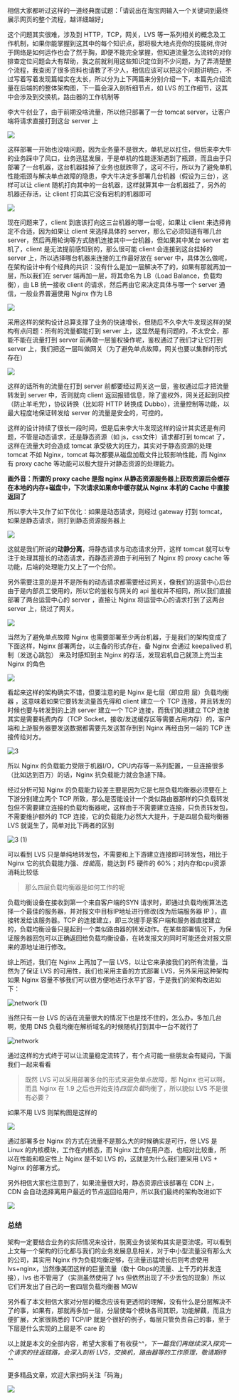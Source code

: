 相信大家都听过这样的一道经典面试题：「请说出在淘宝网输入一个关键词到最终展示网页的整个流程，越详细越好」

这个问题其实很难，涉及到 HTTP，TCP，网关，LVS 等一系列相关的概念及工作机制，如果你能掌握到这其中的每个知识点，那将极大地点亮你的技能树,你对于网络是如何运作也会了然于胸，即便不能完全掌握，但知道流量怎么流转的对你排查定位问题会大有帮助，我之前就利用这些知识定位到不少问题，为了弄清楚整个流程，我查阅了很多资料也请教了不少人，相信应该可以把这个问题讲明白，不过写着写着发现篇幅实在太长，所以分为上下两篇来分别介绍一下，本篇先介绍流量在后端的的整体架构图，下一篇会深入剖析细节点，如 LVS 的工作细节，这其中会涉及到交换机，路由器的工作机制等


李大牛创业了，由于前期没啥流量，所以他只部署了一台 tomcat server，让客户端将请求直接打到这台 server 上

![](https://p3-juejin.byteimg.com/tos-cn-i-k3u1fbpfcp/2462dcd560ac40ba8ff5a0f706885e65~tplv-k3u1fbpfcp-zoom-1.image)

这样部署一开始也没啥问题，因为业务量不是很大，单机足以扛住，但后来李大牛的业务踩中了风口，业务迅猛发展，于是单机的性能逐渐遇到了瓶颈，而且由于只部署了一台机器，这台机器挂掉了业务也就跌零了，这可不行，所以为了避免单机性能瓶颈与解决单点故障的隐患，李大牛决定多部署几台机器（假设为三台），这样可以让 client 随机打向其中的一台机器，这样就算其中一台机器挂了，另外的机器还存活，让 client 打向其它没有宕机的机器即可



![](https://p3-juejin.byteimg.com/tos-cn-i-k3u1fbpfcp/5136ef899c6543c1a60b59658489a421~tplv-k3u1fbpfcp-zoom-1.image)



现在问题来了，client 到底该打向这三台机器的哪一台呢，如果让 client 来选择肯定不合适，因为如果让 client 来选择具体的 server，那么它必须知道有哪几台 server，然后再用轮询等方式随机连接其中一台机器，但如果其中某台 server 宕机了，client 是无法提前感知到的，那么很可能 client 会连接到这台挂掉的 server 上，所以选择哪台机器来连接的工作最好放在 server 中，具体怎么做呢，在架构设计中有个经典的共识：没有什么是加一层解决不了的，如果有那就再加一层，所以我们在 server 端再加一层，将其命名为 LB（Load Balance，负载均衡），由 LB 统一接收 client 的请求，然后再由它来决定具体与哪一个 server 通信，一般业界普遍使用 Nginx 作为 LB





![](https://p3-juejin.byteimg.com/tos-cn-i-k3u1fbpfcp/800cdff1e3f24340898816027319d886~tplv-k3u1fbpfcp-zoom-1.image)





采用这样的架构设计总算支撑了业务的快速增长，但随后不久李大牛发现这样的架构有点问题：所有的流量都能打到  server 上，这显然是有问题的，不太安全，那能不能在流量打到 server 前再做一层鉴权操作呢，鉴权通过了我们才让它打到 server 上，我们把这一层叫做网关（为了避免单点故障，网关也要以集群的形式存在）



![](https://p3-juejin.byteimg.com/tos-cn-i-k3u1fbpfcp/b6cd06f526cb4fa5b5b250cefca9a885~tplv-k3u1fbpfcp-zoom-1.image)



这样的话所有的流量在打到  server 前都要经过网关这一层，鉴权通过后才把流量转发到 server 中，否则就向 client 返回报错信息，除了鉴权外，网关还起到风控（防止羊毛党），协议转换（比如将 HTTP 转换成 Dubbo），流量控制等功能，以最大程度地保证转发给 server 的流量是安全的，可控的。



这样的设计持续了很长一段时间，但是后来李大牛发现这样的设计其实还是有问题，不管是动态请求，还是静态资源（如 js，css文件）请求都打到 tomcat 了，这样在流量大时会造成 tomcat 承受极大的压力，其实对于静态资源的处理 tomcat 不如 Nginx，tomcat 每次都要从磁盘加载文件比较影响性能，而 Nginx 有 proxy  cache 等功能可以极大提升对静态资源的处理能力。

**画外音：所谓的 proxy cache 是指 nginx 从静态资源服务器上获取资源后会缓存在本地的内存+磁盘中，下次请求如果命中缓存就从 Nginx 本机的 Cache 中直接返回了**



所以李大牛又作了如下优化：如果是动态请求，则经过 gateway 打到 tomcat，如果是静态请求，则打到静态资源服务器上

![](https://p3-juejin.byteimg.com/tos-cn-i-k3u1fbpfcp/f0e19639bb90437f9d233a5eb06083af~tplv-k3u1fbpfcp-zoom-1.image)

这就是我们所说的**动静分离**，将静态请求与动态请求分开，这样 tomcat 就可以专注于处理其擅长的动态请求，而静态资源由于利用到了 Nginx 的  proxy cache 等功能，后端的处理能力又上了一个台阶。



另外需要注意的是并不是所有的动态请求都需要经过网关，像我们的运营中心后台由于是内部员工使用的，所以它的鉴权与网关的 api 鉴权并不相同，所以我们直接部署了两台运营中心的 server ，直接让 Nginx 将运营中心的请求打到了这两台 server 上，绕过了网关。

![](https://p3-juejin.byteimg.com/tos-cn-i-k3u1fbpfcp/68cbd7118919492b943bc36349f55a99~tplv-k3u1fbpfcp-zoom-1.image)



当然为了避免单点故障 Nginx 也需要部署至少两台机器，于是我们的架构变成了下面这样，Nginx 部署两台，以主备的形式存在，备 Nginx 会通过 keepalived 机制（发送心跳包） 来及时感知到主 Nginx 的存活，发现宕机自己就顶上充当主 Nginx 的角色



![](https://p3-juejin.byteimg.com/tos-cn-i-k3u1fbpfcp/6461af534e2745dcb6a6d1d37ef1aac8~tplv-k3u1fbpfcp-zoom-1.image)



看起来这样的架构确实不错，但要注意的是 Nginx 是七层（即应用 层）负载均衡器 ，这意味着如果它要转发流量首先得和 client 建立一个 TCP 连接，并且转发的时候也要与转发到的上游 server 建立一个 TCP 连接，而我们知道建立 TCP 连接其实是需要耗费内存（TCP Socket，接收/发送缓存区等需要占用内存）的，客户端和上游服务器要发送数据都需要先发送暂存到到 Nginx 再经由另一端的 TCP 连接传给对方。



![3](https://p3-juejin.byteimg.com/tos-cn-i-k3u1fbpfcp/8821a9e12d4b47ff9d1868ba4c3dc7ee~tplv-k3u1fbpfcp-zoom-1.image)



所以 Nginx 的负载能力受限于机器I/O，CPU内存等一系列配置，一旦连接很多（比如达到百万）的话，Nginx 抗负载能力就会急遽下降。



经过分析可知 Nginx 的负载能力较差主要是因为它是七层负载均衡器必须要在上下游分别建立两个 TCP 所致，那么是否能设计一个类似路由器那样的只负载转发包但不需要建立连接的负载均衡器呢，这样由于不需要建立连接，只负责转发包，不需要维护额外的 TCP 连接，它的负载能力必然大大提升，于是四层负载均衡器 LVS 就诞生了，简单对比下两者的区别

![3 (1)](https://p3-juejin.byteimg.com/tos-cn-i-k3u1fbpfcp/d211641887544fe092b383d01fce6812~tplv-k3u1fbpfcp-zoom-1.image)



可以看到  LVS 只是单纯地转发包，不需要和上下游建立连接即可转发包，相比于 Nginx 它的抗负载能力强、*性能*高，能达到 F5 硬件的 60%；对内存和cpu资源消耗比较低



>  那么四层负载均衡器是如何工作的呢



负载均衡设备在接收到第一个来自客户端的SYN 请求时，即通过负载均衡算法选择一个最佳的服务器，并对报文中目标IP地址进行修改(改为后端服务器 IP ），直接转发给该服务器。TCP 的连接建立，即三次握手是客户端和服务器直接建立的，负载均衡设备只是起到一个类似路由器的转发动作。在某些部署情况下，为保证服务器回包可以正确返回给负载均衡设备，在转发报文的同时可能还会对报文原来的源地址进行修改。



综上所述，我们在 Nginx 上再加了一层 LVS，以让它来承接我们的所有流量，当然为了保证 LVS 的可用性，我们也采用主备的方式部署 LVS，另外采用这种架构如果 Nginx 容量不够我们可以很方便地进行水平扩容，于是我们的架构改进如下：



![network (1)](https://p3-juejin.byteimg.com/tos-cn-i-k3u1fbpfcp/e74003070c2a41c5a9ee9e0551f7cafe~tplv-k3u1fbpfcp-zoom-1.image)



当然只有一台 LVS 的话在流量很大的情况下也是找不住的，怎么办，多加几台啊，使用 DNS 负载均衡在解析域名的时候随机打到其中一台不就行了



![network](https://p3-juejin.byteimg.com/tos-cn-i-k3u1fbpfcp/599b4ebc4ec3458b8124a471c69db1c0~tplv-k3u1fbpfcp-zoom-1.image)



通过这样的方式终于可以让流量稳定流转了，有个点可能一些朋友会有疑问，下面我们一起来看看



> 既然 LVS 可以采用部署多台的形式来避免单点故障，那 Nginx 也可以啊，而且 Nginx 在 1.9 之后也开始支持*四层负载*均衡了，所以貌似 LVS 不是很有必要？

如果不用 LVS 则架构图是这样的

![](https://p3-juejin.byteimg.com/tos-cn-i-k3u1fbpfcp/7414169aa83d4347985b1e68aaa16645~tplv-k3u1fbpfcp-zoom-1.image)

通过部署多台 Nginx 的方式在流量不是那么大的时候确实是可行，但 LVS 是 Linux 的内核模块，工作在内核态，而 Nginx 工作在用户态，也相对比较重，所以在性能和稳定性上 Nginx 是不如 LVS 的，这就是为什么我们要采用 LVS + Nginx 的部署方式。



另外相信大家也注意到了，如果流量很大时，静态资源应该部署在 CDN 上， CDN 会自动选择离用户最近的节点返回给用户，所以我们最终的架构改进如下

![](https://p3-juejin.byteimg.com/tos-cn-i-k3u1fbpfcp/a9a4a5e4bfe6462184b82ea3bfbe4dc8~tplv-k3u1fbpfcp-zoom-1.image)



### 总结

架构一定要结合业务的实际情况来设计，脱离业务谈架构其实是耍流氓，可以看到上文每一个架构的衍化都与我们的业务发展息息相关，对于中小型流量没有那么大的公司，其实用 Nginx 作为负载均衡足够，在流量迅猛增长后则考虑使用 lvs+nginx，当然像美团这样的巨量流量（数十 Gbps的流量、上千万的并发连接），lvs 也不管用了（实测虽然使用了 lvs 但依然出现了不少丢包的现象）所以它们开发出了自己的一套四层负载均衡器 MGW

另外看了本文相信大家对分层的概念应该有更透彻的理解，没有什么是分层解决不了的事，如果有，那就再多加一层，分层使每个模块各司其职，功能解藕，而且方便扩展，大家很熟悉的 TCP/IP 就是个很好的例子，每层只管负责自己的事，至于下层是什么实现的上层是不 care 的

以上就是本文的全部内容，希望大家看了有收获^_^，下一篇我们再继续深入探究一个请求的往返链路，会深入剖析 LVS，交换机，路由器等的工作原理，敬请期待 ^_^


更多精品文章，欢迎大家扫码关注「码海」

![](https://p3-juejin.byteimg.com/tos-cn-i-k3u1fbpfcp/21e614235c1146af82cc8ec3ed1f5d26~tplv-k3u1fbpfcp-zoom-1.image)